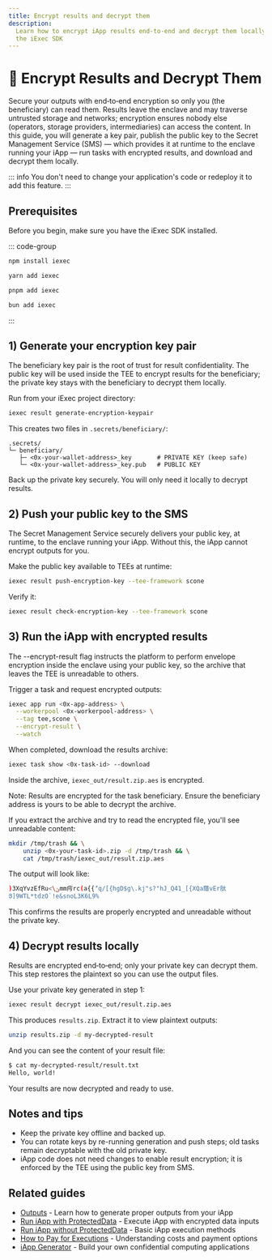 ```yaml
---
title: Encrypt results and decrypt them
description:
  Learn how to encrypt iApp results end-to-end and decrypt them locally using
  the iExec SDK
---
```


# 🔐 Encrypt Results and Decrypt Them

Secure your outputs with end‑to‑end encryption so only you (the beneficiary) can
read them. Results leave the enclave and may traverse untrusted storage and
networks; encryption ensures nobody else (operators, storage providers,
intermediaries) can access the content. In this guide, you will generate a key
pair, publish the public key to the Secret Management Service (SMS) — which
provides it at runtime to the enclave running your iApp — run tasks with
encrypted results, and download and decrypt them locally.

::: info You don't need to change your application's code or redeploy it to add
this feature. :::

## Prerequisites

Before you begin, make sure you have the iExec SDK installed.

::: code-group

```sh [npm]
npm install iexec
```

```sh [yarn]
yarn add iexec
```

```sh [pnpm]
pnpm add iexec
```

```sh [bun]
bun add iexec
```

:::

## 1) Generate your encryption key pair

The beneficiary key pair is the root of trust for result confidentiality. The
public key will be used inside the TEE to encrypt results for the beneficiary;
the private key stays with the beneficiary to decrypt them locally.

Run from your iExec project directory:

```bash
iexec result generate-encryption-keypair
```

This creates two files in `.secrets/beneficiary/`:

```
.secrets/
└─ beneficiary/
   ├─ <0x-your-wallet-address>_key       # PRIVATE KEY (keep safe)
   └─ <0x-your-wallet-address>_key.pub   # PUBLIC KEY
```

Back up the private key securely. You will only need it locally to decrypt
results.

## 2) Push your public key to the SMS

The Secret Management Service securely delivers your public key, at runtime, to
the enclave running your iApp. Without this, the iApp cannot encrypt outputs for
you.

Make the public key available to TEEs at runtime:

```bash
iexec result push-encryption-key --tee-framework scone
```

Verify it:

```bash
iexec result check-encryption-key --tee-framework scone
```

## 3) Run the iApp with encrypted results

The --encrypt-result flag instructs the platform to perform envelope encryption
inside the enclave using your public key, so the archive that leaves the TEE is
unreadable to others.

Trigger a task and request encrypted outputs:

```bash
iexec app run <0x-app-address> \
  --workerpool <0x-workerpool-address> \
  --tag tee,scone \
  --encrypt-result \
  --watch
```

When completed, download the results archive:

```bash
iexec task show <0x-task-id> --download
```

Inside the archive, `iexec_out/result.zip.aes` is encrypted.

Note: Results are encrypted for the task beneficiary. Ensure the beneficiary
address is yours to be able to decrypt the archive.

If you extract the archive and try to read the encrypted file, you'll see
unreadable content:

```bash
mkdir /tmp/trash && \
    unzip <0x-your-task-id>.zip -d /tmp/trash && \
    cat /tmp/trash/iexec_out/result.zip.aes
```

The output will look like:

```bash
)3XqYvzEfRu<\ݵmm疞rc(a{{'ܼ͛q/[{hgD$g\.kj"s?"hJ_Q41_[{XԚa蘟vEr肽
Յ]9WTL*tdzO`!e&snoL3K6L9%
```

This confirms the results are properly encrypted and unreadable without the
private key.

## 4) Decrypt results locally

Results are encrypted end‑to‑end; only your private key can decrypt them. This
step restores the plaintext so you can use the output files.

Use your private key generated in step 1:

```bash
iexec result decrypt iexec_out/result.zip.aes
```

This produces `results.zip`. Extract it to view plaintext outputs:

```bash
unzip results.zip -d my-decrypted-result
```

And you can see the content of your result file:

```bash
$ cat my-decrypted-result/result.txt
Hello, world!
```

Your results are now decrypted and ready to use.

## Notes and tips

- Keep the private key offline and backed up.
- You can rotate keys by re-running generation and push steps; old tasks remain
  decryptable with the old private key.
- iApp code does not need changes to enable result encryption; it is enforced by
  the TEE using the public key from SMS.

## Related guides

- [Outputs](/guides/build-iapp/outputs) - Learn how to generate proper outputs
  from your iApp
- [Run iApp with ProtectedData](/guides/use-iapp/run-iapp-with-ProtectedData) -
  Execute iApp with encrypted data inputs
- [Run iApp without ProtectedData](/guides/use-iapp/run-iapp-without-ProtectedData) -
  Basic iApp execution methods
- [How to Pay for Executions](/guides/use-iapp/how-to-pay-executions) -
  Understanding costs and payment options
- [iApp Generator](/references/iapp-generator) - Build your own confidential
  computing applications
